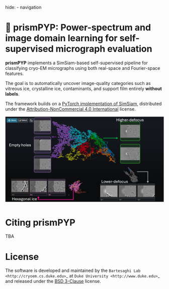 hide:
    - navigation

# 🔮 prismPYP: Power-spectrum and image domain learning for self-supervised micrograph evaluation

**prismPYP** implements a SimSiam-based self-supervised pipeline for classifying cryo-EM micrographs using both real-space and Fourier-space features.  

The goal is to automatically uncover image-quality categories such as vitreous ice, crystalline ice, contaminants, and support film entirely **without labels**.

The framework builds on a [PyTorch implementation of SimSiam](https://github.com/facebookresearch/simsiam), distributed under the [Attribution-NonCommercial 4.0 International](https://github.com/facebookresearch/simsiam/blob/main/LICENSE) license.

![Phoenix visualization](assets/phoenix_example.png)

# Citing prismPYP

TBA

# License

The software is developed and maintained by the `Bartesaghi Lab <http://cryoem.cs.duke.edu>`_ at `Duke University <http://www.duke.edu>`_ and released under the [BSD 3-Clause](https://github.com/nextpyp/prismpyp/blob/main/LICENSE) license.